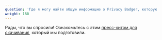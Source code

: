 ```yaml
---
question: 'Где я могу найти общую информацию о Privacy Badger, которую я могу использовать для статьи, которую я пишу?'
weight: 180
---
```


Рады, что вы спросили! Ознакомьтесь с этим [пресс-китом для скачивания](/files/pb_journalist_1_pager.pdf), который мы подготовили.

